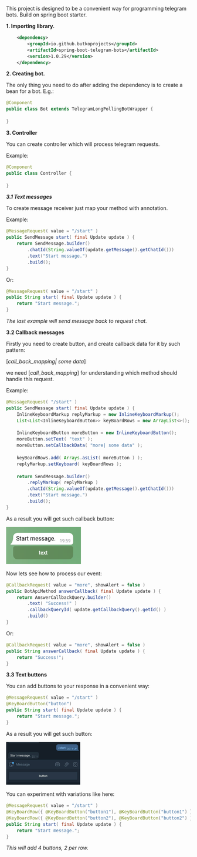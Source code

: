 This project is designed to be a convenient way for programming telegram bots.
Build on spring boot starter.

**1. Importing library.**

```xml
    <dependency>
        <groupId>io.github.butkoprojects</groupId>
        <artifactId>spring-boot-telegram-bots</artifactId>
        <version>1.0.29</version>
    </dependency>
```

**2. Creating bot.** 

The only thing you need to do after adding the dependency is to create a bean for a bot. E.g.:

```java
@Component
public class Bot extends TelegramLongPollingBotWrapper {

}
```

**3. Controller**

You can create controller which will process telegram requests.

Example:
```java
@Component
public class Controller {

}
```

_**3.1 Text messages**_

To create message receiver just map your method with annotation.

Example:
```java
@MessageRequest( value = "/start" )
public SendMessage start( final Update update ) {
    return SendMessage.builder()
        .chatId(String.valueOf(update.getMessage().getChatId()))
        .text("Start message.")
        .build();
}
```
Or:
```java
@MessageRequest( value = "/start" )
public String start( final Update update ) {
    return "Start message.";
}
```
_The last example will send message back to request chat._

**3.2 Callback messages**

Firstly you need to create button, and create callback data for it by such pattern:

[_call_back_mapping| some data_]

we need [_call_back_mapping_] for understanding which method should handle this request.

Example:

```java
@MessageRequest( "/start" )
public SendMessage start( final Update update ) {
    InlineKeyboardMarkup replyMarkup = new InlineKeyboardMarkup();
    List<List<InlineKeyboardButton>> keyBoardRows = new ArrayList<>();

    InlineKeyboardButton moreButton = new InlineKeyboardButton();
    moreButton.setText( "text" );
    moreButton.setCallbackData( "more| some data" );
        
    keyBoardRows.add( Arrays.asList( moreButton ) );
    replyMarkup.setKeyboard( keyBoardRows );
        
    return SendMessage.builder()
        .replyMarkup( replyMarkup )
        .chatId(String.valueOf(update.getMessage().getChatId()))
        .text("Start message.")
        .build();
}
```

As a result you will get such callback button:

![plot](callback1.png)

Now lets see how to process our event:

```java
@CallbackRequest( value = "more", showAlert = false )
public BotApiMethod answerCallback( final Update update ) {
    return AnswerCallbackQuery.builder()
        .text( "Success!" )
        .callbackQueryId( update.getCallbackQuery().getId() )
        .build()
}
```

Or:

```java
@CallbackRequest( value = "more", showAlert = false )
public String answerCallback( final Update update ) {
    return "Success!";
}
```

**3.3 Text buttons**

You can add buttons to your response in a convenient way:

```java
@MessageRequest( value = "/start" )
@KeyBoardButton("button")
public String start( final Update update ) {
    return "Start message.";
}
```

As a result you will get such button:

<img src="button1.png" alt="button" width="40%"/>

You can experiment with variations like here:

```java
@MessageRequest( value = "/start" )
@KeyBoardRow({ @KeyBoardButton("button1"), @KeyBoardButton("button1") })
@KeyBoardRow({ @KeyBoardButton("button2"), @KeyBoardButton("button2") })
public String start( final Update update ) {
    return "Start message.";
}
```

_This will add 4 buttons, 2 per row._
